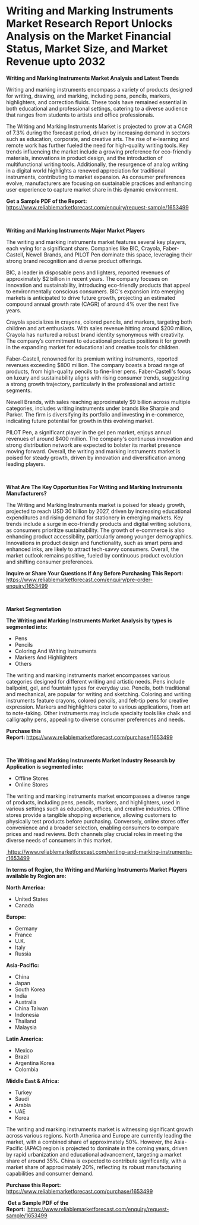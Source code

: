 <p><h1>Writing and Marking Instruments Market Research Report Unlocks Analysis on the Market Financial Status, Market Size, and Market Revenue upto 2032</h1></p><p><strong>Writing and Marking Instruments Market Analysis and Latest Trends</strong></p>
<p><p>Writing and marking instruments encompass a variety of products designed for writing, drawing, and marking, including pens, pencils, markers, highlighters, and correction fluids. These tools have remained essential in both educational and professional settings, catering to a diverse audience that ranges from students to artists and office professionals. </p><p>The Writing and Marking Instruments Market is projected to grow at a CAGR of 7.3% during the forecast period, driven by increasing demand in sectors such as education, corporate, and creative arts. The rise of e-learning and remote work has further fueled the need for high-quality writing tools. Key trends influencing the market include a growing preference for eco-friendly materials, innovations in product design, and the introduction of multifunctional writing tools. Additionally, the resurgence of analog writing in a digital world highlights a renewed appreciation for traditional instruments, contributing to market expansion. As consumer preferences evolve, manufacturers are focusing on sustainable practices and enhancing user experience to capture market share in this dynamic environment.</p></p>
<p><strong>Get a Sample PDF of the Report:&nbsp;</strong> <a href="https://www.reliablemarketforecast.com/enquiry/request-sample/1653499?utm_campaign=2988&utm_medium=2&utm_source=Github&utm_content=ia&utm_term=16042025&utm_id=writing-and-marking-instruments">https://www.reliablemarketforecast.com/enquiry/request-sample/1653499</a></p>
<p>&nbsp;</p>
<p><strong>Writing and Marking Instruments Major Market Players</strong></p>
<p><p>The writing and marking instruments market features several key players, each vying for a significant share. Companies like BIC, Crayola, Faber-Castell, Newell Brands, and PILOT Pen dominate this space, leveraging their strong brand recognition and diverse product offerings.</p><p>BIC, a leader in disposable pens and lighters, reported revenues of approximately $2 billion in recent years. The company focuses on innovation and sustainability, introducing eco-friendly products that appeal to environmentally conscious consumers. BIC's expansion into emerging markets is anticipated to drive future growth, projecting an estimated compound annual growth rate (CAGR) of around 4% over the next five years.</p><p>Crayola specializes in crayons, colored pencils, and markers, targeting both children and art enthusiasts. With sales revenue hitting around $200 million, Crayola has nurtured a robust brand identity synonymous with creativity. The company’s commitment to educational products positions it for growth in the expanding market for educational and creative tools for children.</p><p>Faber-Castell, renowned for its premium writing instruments, reported revenues exceeding $800 million. The company boasts a broad range of products, from high-quality pencils to fine-liner pens. Faber-Castell's focus on luxury and sustainability aligns with rising consumer trends, suggesting a strong growth trajectory, particularly in the professional and artistic segments.</p><p>Newell Brands, with sales reaching approximately $9 billion across multiple categories, includes writing instruments under brands like Sharpie and Parker. The firm is diversifying its portfolio and investing in e-commerce, indicating future potential for growth in this evolving market.</p><p>PILOT Pen, a significant player in the gel pen market, enjoys annual revenues of around $400 million. The company's continuous innovation and strong distribution network are expected to bolster its market presence moving forward. Overall, the writing and marking instruments market is poised for steady growth, driven by innovation and diversification among leading players.</p></p>
<p>&nbsp;</p>
<p><strong>What Are The Key Opportunities For Writing and Marking Instruments Manufacturers?</strong></p>
<p><p>The Writing and Marking Instruments market is poised for steady growth, projected to reach USD 30 billion by 2027, driven by increasing educational expenditures and rising demand for stationery in emerging markets. Key trends include a surge in eco-friendly products and digital writing solutions, as consumers prioritize sustainability. The growth of e-commerce is also enhancing product accessibility, particularly among younger demographics. Innovations in product design and functionality, such as smart pens and enhanced inks, are likely to attract tech-savvy consumers. Overall, the market outlook remains positive, fueled by continuous product evolution and shifting consumer preferences.</p></p>
<p><strong>Inquire or Share Your Questions If Any Before Purchasing This Report:</strong> <a href="https://www.reliablemarketforecast.com/enquiry/pre-order-enquiry/1653499?utm_campaign=2988&utm_medium=2&utm_source=Github&utm_content=ia&utm_term=16042025&utm_id=writing-and-marking-instruments">https://www.reliablemarketforecast.com/enquiry/pre-order-enquiry/1653499</a></p>
<p>&nbsp;</p>
<p><strong>Market Segmentation</strong></p>
<p><strong>The Writing and Marking Instruments Market Analysis by types is segmented into:</strong></p>
<p><ul><li>Pens</li><li>Pencils</li><li>Coloring And Writing Instruments</li><li>Markers And Highlighters</li><li>Others</li></ul></p>
<p><p>The writing and marking instruments market encompasses various categories designed for different writing and artistic needs. Pens include ballpoint, gel, and fountain types for everyday use. Pencils, both traditional and mechanical, are popular for writing and sketching. Coloring and writing instruments feature crayons, colored pencils, and felt-tip pens for creative expression. Markers and highlighters cater to various applications, from art to note-taking. Other instruments may include specialty tools like chalk and calligraphy pens, appealing to diverse consumer preferences and needs.</p></p>
<p><strong>Purchase this Report:&nbsp;</strong><a href="https://www.reliablemarketforecast.com/purchase/1653499?utm_campaign=2988&utm_medium=2&utm_source=Github&utm_content=ia&utm_term=16042025&utm_id=writing-and-marking-instruments">https://www.reliablemarketforecast.com/purchase/1653499</a></p>
<p>&nbsp;</p>
<p><strong>The Writing and Marking Instruments Market Industry Research by Application is segmented into:</strong></p>
<p><ul><li>Offline Stores</li><li>Online Stores</li></ul></p>
<p><p>The writing and marking instruments market encompasses a diverse range of products, including pens, pencils, markers, and highlighters, used in various settings such as education, offices, and creative industries. Offline stores provide a tangible shopping experience, allowing customers to physically test products before purchasing. Conversely, online stores offer convenience and a broader selection, enabling consumers to compare prices and read reviews. Both channels play crucial roles in meeting the diverse needs of consumers in this market.</p></p>
<p><a href="https://www.reliablemarketforecast.com/writing-and-marking-instruments-r1653499?utm_campaign=2988&utm_medium=2&utm_source=Github&utm_content=ia&utm_term=16042025&utm_id=writing-and-marking-instruments">&nbsp;https://www.reliablemarketforecast.com/writing-and-marking-instruments-r1653499</a></p>
<p><strong>In terms of Region, the Writing and Marking Instruments Market Players available by Region are:</strong></p>
<p>
    <p> <strong> North America: </strong>
        <ul>
            <li>United States</li>
            <li>Canada</li>
        </ul>
        </p> 
    <p> <strong> Europe: </strong>
        <ul>
            <li>Germany</li>
            <li>France</li>
            <li>U.K.</li>
            <li>Italy</li>
            <li>Russia</li>
        </ul>
        </p> 
    <p> <strong> Asia-Pacific: </strong>
        <ul>
            <li>China</li>
            <li>Japan</li>
            <li>South Korea</li>
            <li>India</li>
            <li>Australia</li>
            <li>China Taiwan</li>
            <li>Indonesia</li>
            <li>Thailand</li>
            <li>Malaysia</li>
        </ul>
        </p> 
    <p> <strong> Latin America: </strong>
        <ul>
            <li>Mexico</li>
            <li>Brazil</li>
            <li>Argentina Korea</li>
            <li>Colombia</li>
        </ul>
        </p> 
    <p> <strong> Middle East & Africa: </strong>
        <ul>
            <li>Turkey</li>
            <li>Saudi</li>
            <li>Arabia</li>
            <li>UAE</li>
            <li>Korea</li>
        </ul>
    </p>
    </p>
<p><p>The writing and marking instruments market is witnessing significant growth across various regions. North America and Europe are currently leading the market, with a combined share of approximately 50%. However, the Asia-Pacific (APAC) region is projected to dominate in the coming years, driven by rapid urbanization and educational advancement, targeting a market share of around 35%. China is expected to contribute significantly, with a market share of approximately 20%, reflecting its robust manufacturing capabilities and consumer demand.</p></p>
<p><strong>Purchase this Report: </strong><a href="https://www.reliablemarketforecast.com/purchase/1653499?utm_campaign=2988&utm_medium=2&utm_source=Github&utm_content=ia&utm_term=16042025&utm_id=writing-and-marking-instruments">https://www.reliablemarketforecast.com/purchase/1653499</a></p>
<p>&nbsp;<strong>Get a Sample PDF of the Report:&nbsp;&nbsp;</strong><a href="https://www.reliablemarketforecast.com/enquiry/request-sample/1653499?utm_campaign=2988&utm_medium=2&utm_source=Github&utm_content=ia&utm_term=16042025&utm_id=writing-and-marking-instruments">https://www.reliablemarketforecast.com/enquiry/request-sample/1653499</a></p>
<p><strong></strong></p>
<p><p></p><p></p><p></p></p>
